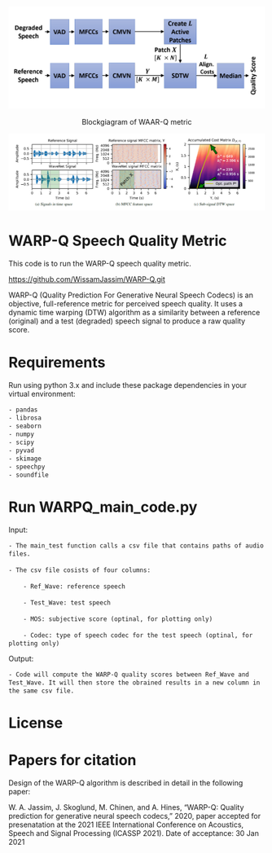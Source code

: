 <p align="center">
    <img src="Resources/WARP_Q_metric.png" width="600" alt="hello!" title="adam solomon's hello">
</p>
<p align="center">
    Blockgiagram of WAAR-Q metric
</p>
<p align="center">
    <img src="Resources/subSeqDTW.png" >
</p>

# WARP-Q Speech Quality Metric
This code is to run the WARP-Q speech quality metric.

https://github.com/WissamJassim/WARP-Q.git

WARP-Q (Quality Prediction For Generative Neural Speech Codecs) is an objective, full-reference metric for perceived speech quality. It uses a dynamic time warping (DTW) algorithm as a similarity between a reference (original) and a test (degraded) speech signal to produce a raw quality score.

# Requirements
Run using python 3.x and include these package dependencies in your virtual environment:

    - pandas 
    - librosa
    - seaborn 
    - numpy 
    - scipy
    - pyvad
    - skimage
    - speechpy
    - soundfile 

# Run WARPQ_main_code.py

Input:

    - The main_test function calls a csv file that contains paths of audio files. 
    
    - The csv file cosists of four columns: 
    
        - Ref_Wave: reference speech
        
        - Test_Wave: test speech
        
        - MOS: subjective score (optinal, for plotting only)
        
        - Codec: type of speech codec for the test speech (optinal, for plotting only)
        
    
Output: 

    - Code will compute the WARP-Q quality scores between Ref_Wave and Test_Wave. It will then store the obrained results in a new column in the same csv file.  


# License



# Papers for citation

Design of the WARP-Q algorithm is described in detail in the following paper: 

W. A. Jassim, J. Skoglund, M. Chinen, and A. Hines, “WARP-Q: Quality prediction for generative neural speech codecs,” 2020, paper accepted for presenatation at the 2021 IEEE International Conference on Acoustics, Speech and Signal Processing (ICASSP 2021). Date of acceptance: 30 Jan 2021
